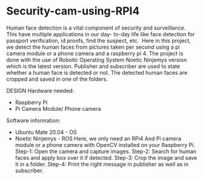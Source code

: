 # Security-cam-using-RPI4

Human face detection is a vital component of security and surveillance. This have multiple applications in our day- to-day life like face detection for passport verification, id proofs, find the suspect, etc. 
Here in this project, we detect the human faces from pictures taken per second using a pi camera module or a phone camera and a raspberry pi 4. The project is done with the use of Robotic Operating System Noetic Ninjemys version which is the latest version. Publisher and subscriber are used to state whether a human face is detected or not. The detected human faces are cropped and saved in one of the folders.

DESIGN
Hardware needed:
 - Raspberry Pi
 - Pi Camera Module/ Phone camera
 
Software information:
 - Ubuntu Mate 20.04 - OS
 - Noetic Ninjemys - ROS
Here, we only need an RPi4 And Pi camera module or a phone camera with OpenCV installed on your Raspberry Pi.
Step-1: Open the camera and capture images.
Step-2: Search for human faces and apply box over it if detected.
Step-3: Crop the image and save it in a folder.
Step-4: Print the right message in publisher as well as in subscriber.

